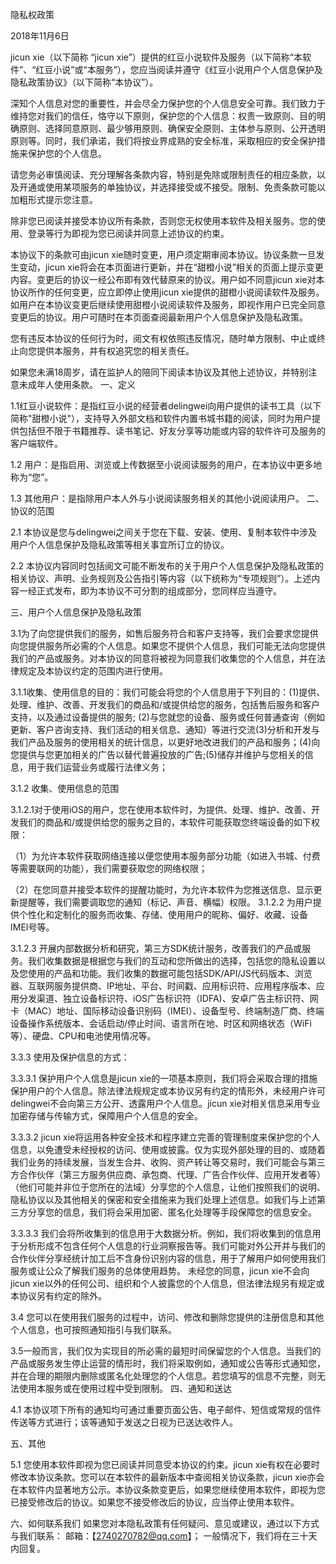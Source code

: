 隐私权政策

2018年11月6日

jicun xie（以下简称 “jicun xie”）提供的红豆小说软件及服务（以下简称“本软件”、“红豆小说”或“本服务”），您应当阅读并遵守《红豆小说用户个人信息保护及隐私政策协议》（以下简称“本协议”）。

深知个人信息对您的重要性，并会尽全力保护您的个人信息安全可靠。我们致力于维持您对我们的信任，恪守以下原则，保护您的个人信息：权责一致原则、目的明确原则、选择同意原则、最少够用原则、确保安全原则、主体参与原则、公开透明原则等。同时，我们承诺，我们将按业界成熟的安全标准，采取相应的安全保护措施来保护您的个人信息。

请您务必审慎阅读、充分理解各条款内容，特别是免除或限制责任的相应条款，以及开通或使用某项服务的单独协议，并选择接受或不接受。限制、免责条款可能以加粗形式提示您注意。

除非您已阅读并接受本协议所有条款，否则您无权使用本软件及相关服务。您的使用、登录等行为即视为您已阅读并同意上述协议的约束。

   本协议下的条款可由jicun xie随时变更，用户须定期审阅本协议。协议条款一旦发生变动，jicun xie将会在本页面进行更新，并在“甜橙小说”相关的页面上提示变更内容。变更后的协议一经公布即有效代替原来的协议。用户如不同意jicun xie对本协议所作的任何变更，应立即停止使用jicun xie提供的甜橙小说阅读软件及服务。如用户在本协议变更后继续使用甜橙小说阅读软件及服务，即视作用户已完全同意变更后的协议。用户可随时在本页面查阅最新用户个人信息保护及隐私政策。

   您有违反本协议的任何行为时，阅文有权依照违反情况，随时单方限制、中止或终止向您提供本服务，并有权追究您的相关责任。

   如果您未满18周岁，请在监护人的陪同下阅读本协议及其他上述协议，并特别注意未成年人使用条款。 一、定义

1.1红豆小说软件：是指红豆小说的经营者delingwei向用户提供的读书工具（以下简称"甜橙小说"），支持导入外部文档和软件内置书城书籍的阅读，同时为用户提供包括但不限于书籍推荐、读书笔记、好友分享等功能或内容的软件许可及服务的客户端软件。

1.2 用户：是指启用、浏览或上传数据至小说阅读服务的用户，在本协议中更多地称为“您”。

1.3 其他用户：是指除用户本人外与小说阅读服务相关的其他小说阅读用户。 二、协议的范围

2.1 本协议是您与delingwei之间关于您在下载、安装、使用、复制本软件中涉及用户个人信息保护及隐私政策等相关事宜所订立的协议。

2.2 本协议内容同时包括阅文可能不断发布的关于用户个人信息保护及隐私政策的相关协议、声明、业务规则及公告指引等内容（以下统称为“专项规则”）。上述内容一经正式发布，即为本协议不可分割的组成部分，您同样应当遵守。

三、用户个人信息保护及隐私政策

3.1为了向您提供我们的服务，如售后服务符合和客户支持等，我们会要求您提供向您提供服务所必需的个人信息。如果您不提供个人信息，我们可能无法向您提供我们的产品或服务。对本协议的同意将被视为同意我们收集您的个人信息，并在法律规定及本协议约定的范围内进行使用。

3.1.1收集、使用信息的目的：我们可能会将您的个人信息用于下列目的：(1)提供、处理、维护、改善、开发我们的商品和/或提供给您的服务，包括售后服务和客户支持，以及通过设备提供的服务; (2)与您就您的设备、服务或任何普通查询（例如更新、客户咨询支持、我们活动的相关信息、通知）等进行交流(3)分析和开发与我们产品及服务的使用相关的统计信息，以更好地改进我们的产品和服务；(4)向您提供与您更加相关的广告以替代普遍投放的广告;(5)储存并维护与您相关的信息，用于我们运营业务或履行法律义务；

3.1.2 收集、使用信息的范围

3.1.2.1对于使用iOS的用户，您在使用本软件时，为提供、处理、维护、改善、开发我们的商品和/或提供给您的服务之目的，本软件可能获取您终端设备的如下权限：

（1）为允许本软件获取网络连接以便您使用本服务部分功能（如进入书城、付费等需要联网的功能），我们需要获取您的网络权限；

（2）在您同意并接受本软件的提醒功能时，为允许本软件为您推送信息、显示更新提醒等，我们需要调取您的通知（标记、声音、横幅）权限。 3.1.2.2 为用户提供个性化和定制化的服务而收集、存储、使用用户的昵称、偏好、收藏、设备IMEI号等。

3.1.2.3 开展内部数据分析和研究，第三方SDK统计服务，改善我们的产品或服务。我们收集数据是根据您与我们的互动和您所做出的选择，包括您的隐私设置以及您使用的产品和功能。我们收集的数据可能包括SDK/API/JS代码版本、浏览器、互联网服务提供商、IP地址、平台、时间戳、应用标识符、应用程序版本、应用分发渠道、独立设备标识符、iOS广告标识符（IDFA)、安卓广告主标识符、网卡（MAC）地址、国际移动设备识别码（IMEI）、设备型号、终端制造厂商、终端设备操作系统版本、会话启动/停止时间、语言所在地、时区和网络状态（WiFi等）、硬盘、CPU和电池使用情况等。

3.3.3 使用及保护信息的方式：

3.3.3.1 保护用户个人信息是jicun xie的一项基本原则，我们将会采取合理的措施保护用户的个人信息。除法律法规规定或本协议另有约定的情形外，未经用户许可delingwei不会向第三方公开、透露用户个人信息。jicun xie对相关信息采用专业加密存储与传输方式，保障用户个人信息的安全。

3.3.3.2 jicun xie将运用各种安全技术和程序建立完善的管理制度来保护您的个人信息，以免遭受未经授权的访问、使用或披露。仅为实现外部处理的目的、或随着我们业务的持续发展，当发生合并、收购、资产转让等交易时，我们可能会与第三方合作伙伴（第三方服务供应商、承包商、代理、广告合作伙伴、应用开发者等）（他们可能并非位于您所在的法域）分享您的个人信息，让他们按照我们的说明、隐私协议以及其他相关的保密和安全措施来为我们处理上述信息。如我们与上述第三方分享您的信息，我们将会采用加密、匿名化处理等手段保障您的信息安全。

3.3.3.3 我们会将所收集到的信息用于大数据分析。例如，我们将收集到的信息用于分析形成不包含任何个人信息的行业洞察报告等。我们可能对外公开并与我们的合作伙伴分享经统计加工后不含身份识别内容的信息，用于了解用户如何使用我们服务或让公众了解我们服务的总体使用趋势。 未经您的同意，jicun xie不会向jicun xie以外的任何公司、组织和个人披露您的个人信息，但法律法规另有规定或本协议另有约定的除外。

3.4 您可以在使用我们服务的过程中，访问、修改和删除您提供的注册信息和其他个人信息，也可按照通知指引与我们联系。

3.5一般而言，我们仅为实现目的所必需的最短时间保留您的个人信息。当我们的产品或服务发生停止运营的情形时，我们将采取例如，通知或公告等形式通知您，并在合理的期限内删除或匿名化处理您的个人信息。若您填写的信息不完整，则无法使用本服务或在使用过程中受到限制。 四、通知和送达

4.1 本协议项下所有的通知均可通过重要页面公告、电子邮件、短信或常规的信件传送等方式进行；该等通知于发送之日视为已送达收件人。

五、其他

5.1 您使用本软件即视为您已阅读并同意受本协议的约束。jicun xie有权在必要时修改本协议条款。您可以在本软件的最新版本中查阅相关协议条款，jicun xie亦会在本软件内显著地方公示。本协议条款变更后，如果您继续使用本软件，即视为您已接受修改后的协议。如果您不接受修改后的协议，应当停止使用本软件。

六、如何联系我们 如果您对本隐私政策有任何疑问、意见或建议，通过以下方式与我们联系： 邮箱：【2740270782@qq.com】； 一般情况下，我们将在三十天内回复。
